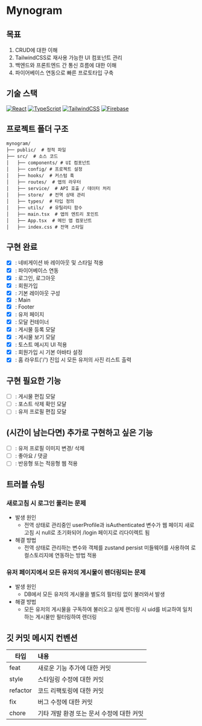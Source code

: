 # Mynogram

## 목표
1. CRUD에 대한 이해
2. TailwindCSS로 재사용 가능한 UI 컴포넌트 관리
3. 백엔드와 프론트엔드 간 통신 흐름에 대한 이해
4. 파이어베이스 연동으로 빠른 프로토타입 구축

## 기술 스택
[![React](https://skillicons.dev/icons?i=react)](https://ko.react.dev/)
[![TypeScript](https://skillicons.dev/icons?i=ts)](https://www.typescriptlang.org/)
[![TailwindCSS](https://skillicons.dev/icons?i=tailwind)](https://tailwindcss.com/)
[![Firebase](https://skillicons.dev/icons?i=firebase)](https://firebase.google.com/docs?hl=ko)

## 프로젝트 폴더 구조
```
mynogram/  
├── public/  # 정적 파일
├── src/  # 소스 코드
│   ├── components/ # UI 컴포넌트
│   ├── config/ # 프로젝트 설정
│   ├── hooks/  # 커스텀 훅
│   ├── routes/  # 앱의 라우터 
│   ├── service/  # API 호출 / 데이터 처리
│   ├── store/  # 전역 상태 관리
│   ├── types/  # 타입 정의
│   ├── utils/  # 유틸리티 함수
│   ├── main.tsx  # 앱의 엔트리 포인트
│   ├── App.tsx  # 메인 앱 컴포넌트
│   ├── index.css # 전역 스타일
```

## 구현 완료
- [x] : 네비게이션 바 레이아웃 및 스타일 적용
- [x] : 파이어베이스 연동
- [x] : 로그인, 로그아웃
- [x] : 회원가입
- [x] : 기본 레이아웃 구성
- [x] : Main
- [x] : Footer
- [x] : 유저 페이지
- [x] : 모달 컨테이너
- [x] : 게시물 등록 모달
- [x] : 게시물 보기 모달
- [x] : 토스트 메시지 UI 적용
- [x] : 회원가입 시 기본 아바타 설정
- [x] : 홈 라우트('/') 진입 시 모든 유저의 사진 리스트 출력

## 구현 필요한 기능
- [ ] : 게시물 편집 모달
- [ ] : 포스트 삭제 확인 모달 
- [ ] : 유저 프로필 편집 모달

## (시간이 남는다면) 추가로 구현하고 싶은 기능
- [ ] : 유저 프로필 이미지 변경/ 삭제
- [ ] : 좋아요 / 댓글
- [ ] : 반응형 또는 적응형 웹 적용

## 트러블 슈팅
### 새로고침 시 로그인 풀리는 문제
  - 발생 원인
    - 전역 상태로 관리중인 userProfile과 isAuthenticated 변수가 웹 페이지 새로 고침 시 null로 초기화되어 /login 페이지로 리다이렉트 됨 
  - 해결 방법
    - 전역 상태로 관리하는 변수와 객체를 zustand persist 미들웨어를 사용하여 로컬스토리지에 연동하는 방법 적용
### 유저 페이지에서 모든 유저의 게시물이 렌더링되는 문제
  - 발생 원인
    - DB에서 모든 유저의 게시물을 별도의 필터링 없이 불러와서 발생
  - 해결 방법
    - 모든 유저의 게시물을 구독하여 불러오고 실제 렌더링 시 uid를 비교하여 일치하는 게시물만 필터링하여 렌더링
  

## 깃 커밋 메시지 컨벤션
| 타입       | 내용                       |
|----------|:-------------------------|
| feat     | 새로운 기능 추가에 대한 커밋         |
| style    | 스타일링 수정에 대한 커밋           |
| refactor | 코드 리팩토링에 대한 커밋           |
| fix      | 버그 수정에 대한 커밋             |
| chore    | 기타 개발 환경 또는 문서 수정에 대한 커밋 |